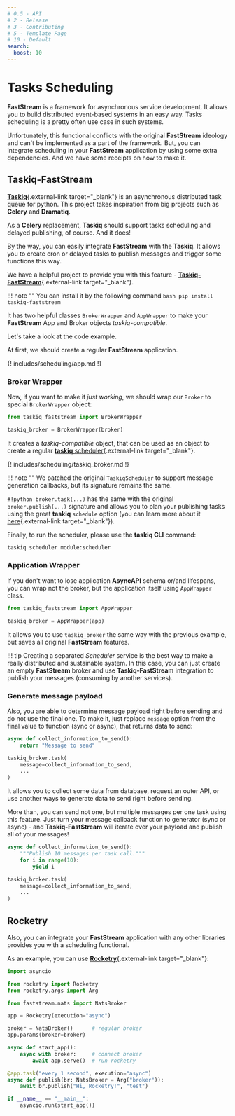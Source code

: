 ```yaml
---
# 0.5 - API
# 2 - Release
# 3 - Contributing
# 5 - Template Page
# 10 - Default
search:
  boost: 10
---
```


# Tasks Scheduling

**FastStream** is a framework for asynchronous service development. It allows you to build distributed event-based systems in an easy way. Tasks scheduling is a pretty often use case in such systems.

Unfortunately, this functional conflicts with the original **FastStream** ideology and can't be implemented as a part of the framework. But, you can integrate scheduling in your **FastStream** application by using some extra dependencies. And we have some receipts on how to make it.

## Taskiq-FastStream

[**Taskiq**](https://github.com/taskiq-python/taskiq){.external-link target="_blank"} is an asynchronous distributed task queue for python. This project takes inspiration from big projects such as **Celery** and **Dramatiq**.

As a **Celery** replacement, **Taskiq** should support tasks scheduling and delayed publishing, of course. And it does!

By the way, you can easily integrate **FastStream** with the **Taskiq**. It allows you to create cron or delayed tasks to publish messages and trigger some functions this way.

We have a helpful project to provide you with this feature - [**Taskiq-FastStream**](https://github.com/taskiq-python/taskiq-faststream){.external-link target="_blank"}.

!!! note ""
    You can install it by the following command
    ```bash
    pip install taskiq-faststream
    ```

It has two helpful classes `BrokerWrapper` and `AppWrapper` to make your **FastStream** App and Broker objects *taskiq-compatible*.

Let's take a look at the code example.

At first, we should create a regular **FastStream** application.

{! includes/scheduling/app.md !}

### Broker Wrapper

Now, if you want to make it *just working*, we should wrap our `Broker` to special `BrokerWrapper` object:

```python
from taskiq_faststream import BrokerWrapper

taskiq_broker = BrokerWrapper(broker)
```

It creates a *taskiq-compatible* object, that can be used as an object to create a regular [**taskiq** scheduler](https://taskiq-python.github.io/guide/scheduling-tasks.html){.external-link target="_blank"}.

{! includes/scheduling/taskiq_broker.md !}

!!! note ""
    We patched the original `TaskiqScheduler` to support message generation callbacks, but its signature remains the same.

`#!python broker.task(...)` has the same with the original `broker.publish(...)` signature and allows you to plan your publishing tasks using the great **taskiq** `schedule` option (you can learn more about it [here](https://taskiq-python.github.io/available-components/schedule-sources.html#labelschedulesource){.external-link target="_blank"}).

Finally, to run the scheduler, please use the **taskiq CLI** command:

```bash
taskiq scheduler module:scheduler
```

### Application Wrapper

If you don't want to lose application **AsyncAPI** schema or/and lifespans, you can wrap not the broker, but the application itself using `AppWrapper` class.

```python
from taskiq_faststream import AppWrapper

taskiq_broker = AppWrapper(app)
```

It allows you to use `taskiq_broker` the same way with the previous example, but saves all original **FastStream** features.

!!! tip
    Creating a separated *Scheduler* service is the best way to make a really distributed and sustainable system. In this case, you can just create an empty **FastStream** broker and use **Taskiq-FastStream** integration to publish your messages (consuming by another services).

### Generate message payload

Also, you are able to determine message payload right before sending and do not use the final one. To make it, just replace `message` option from the final value to function (sync or async), that returns data to send:

```python
async def collect_information_to_send():
    return "Message to send"

taskiq_broker.task(
    message=collect_information_to_send,
    ...
)
```

It allows you to collect some data from database, request an outer API, or use another ways to generate data to send right before sending.

More than, you can send not one, but multiple messages per one task using this feature. Just turn your message callback function to generator (sync or async) - and **Taskiq-FastStream** will iterate over your payload and publish all of your messages!

```python
async def collect_information_to_send():
    """Publish 10 messages per task call."""
    for i in range(10):
        yield i

taskiq_broker.task(
    message=collect_information_to_send,
    ...
)
```

## Rocketry

Also, you can integrate your **FastStream** application with any other libraries provides you with a scheduling functional.

As an example, you can use [**Rocketry**](https://github.com/Miksus/rocketry){.external-link target="_blank"}:

```python linenums="1"
import asyncio

from rocketry import Rocketry
from rocketry.args import Arg

from faststream.nats import NatsBroker

app = Rocketry(execution="async")

broker = NatsBroker()      # regular broker
app.params(broker=broker)

async def start_app():
    async with broker:     # connect broker
        await app.serve()  # run rocketry

@app.task("every 1 second", execution="async")
async def publish(br: NatsBroker = Arg("broker")):
    await br.publish("Hi, Rocketry!", "test")

if __name__ == "__main__":
    asyncio.run(start_app())
```
